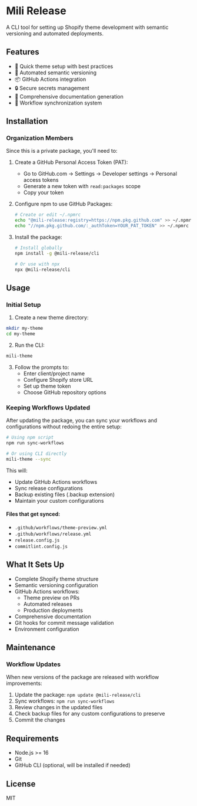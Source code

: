 # Mili Release

A CLI tool for setting up Shopify theme development with semantic versioning and automated deployments.

## Features

- 🚀 Quick theme setup with best practices
- 🔄 Automated semantic versioning
- 📦 GitHub Actions integration
- 🔒 Secure secrets management
- 📝 Comprehensive documentation generation
- 🔄 Workflow synchronization system

## Installation

### Organization Members

Since this is a private package, you'll need to:

1. Create a GitHub Personal Access Token (PAT):
   - Go to GitHub.com → Settings → Developer settings → Personal access tokens
   - Generate a new token with `read:packages` scope
   - Copy your token

2. Configure npm to use GitHub Packages:
   ```bash
   # Create or edit ~/.npmrc
   echo "@mili-release:registry=https://npm.pkg.github.com" >> ~/.npmrc
   echo "//npm.pkg.github.com/:_authToken=YOUR_PAT_TOKEN" >> ~/.npmrc
   ```

3. Install the package:
   ```bash
   # Install globally
   npm install -g @mili-release/cli

   # Or use with npx
   npx @mili-release/cli
   ```

## Usage

### Initial Setup

1. Create a new theme directory:
```bash
mkdir my-theme
cd my-theme
```

2. Run the CLI:
```bash
mili-theme
```

3. Follow the prompts to:
   - Enter client/project name
   - Configure Shopify store URL
   - Set up theme token
   - Choose GitHub repository options

### Keeping Workflows Updated

After updating the package, you can sync your workflows and configurations without redoing the entire setup:

```bash
# Using npm script
npm run sync-workflows

# Or using CLI directly
mili-theme --sync
```

This will:
- Update GitHub Actions workflows
- Sync release configurations
- Backup existing files (.backup extension)
- Maintain your custom configurations

#### Files that get synced:
- `.github/workflows/theme-preview.yml`
- `.github/workflows/release.yml`
- `release.config.js`
- `commitlint.config.js`

## What It Sets Up

- Complete Shopify theme structure
- Semantic versioning configuration
- GitHub Actions workflows:
  - Theme preview on PRs
  - Automated releases
  - Production deployments
- Comprehensive documentation
- Git hooks for commit message validation
- Environment configuration

## Maintenance

### Workflow Updates
When new versions of the package are released with workflow improvements:
1. Update the package: `npm update @mili-release/cli`
2. Sync workflows: `npm run sync-workflows`
3. Review changes in the updated files
4. Check backup files for any custom configurations to preserve
5. Commit the changes

## Requirements

- Node.js >= 16
- Git
- GitHub CLI (optional, will be installed if needed)

## License

MIT
